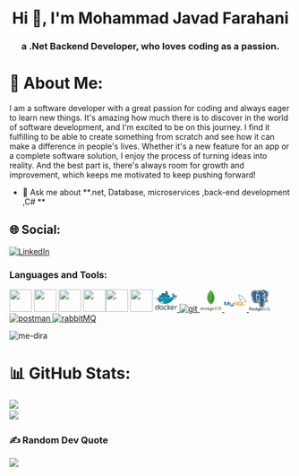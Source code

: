 <h1 align="center">Hi 👋, I'm Mohammad Javad Farahani</h1>
<h3 align="center">a .Net Backend Developer, who loves coding as a passion.</h3>

# 💫 About Me:
I am a software developer with a great passion for coding and always eager to learn new things. It's amazing how much there is to discover in the world of software development, and I'm excited to be on this journey. I find it fulfilling to be able to create something from scratch and see how it can make a difference in people's lives. Whether it's a new feature for an app or a complete software solution, I enjoy the process of turning ideas into reality. And the best part is, there's always room for growth and improvement, which keeps me motivated to keep pushing forward!

<!--
🌱 I’m currently learning cloud platforms like aws and am new to nodejs and typescript
-->
- 💬 Ask me about **.net, Database, microservices ,back-end development ,C# **
<!--
- 🔭 I’m currently working on an open-source project to secure your app
-->

## 🌐 Social:
<!--
[![Twitter](https://img.shields.io/badge/Twitter-%231DA1F2.svg?logo=Twitter&logoColor=white)](https://twitter.com/nosratiz) 
[![Medium](https://img.shields.io/badge/Medium-12100E?logo=medium&logoColor=white)](https://medium.com/@@nimanosrati93) 
-->
[![LinkedIn](https://img.shields.io/badge/LinkedIn-%230077B5.svg?logo=linkedin&logoColor=white)](https://linkedin.com/in/javad-farahani) 



<h3 align="left">Languages and Tools:</h3>
<p align="left">
<a href="https://cdnlogo.com/logo/c_760.html"><img src="https://cdn.cdnlogo.com/logos/c/27/c.svg" width="40" height="40" ></a>
<a href="https://cdnlogo.com/logo/dot-net-core_832.html"><img src="https://cdn.cdnlogo.com/logos/d/6/dot-net-core.svg"  width="40" height="40"></a>
<a href="https://cdnlogo.com/logo/redis_5775.html"><img src="https://cdn.cdnlogo.com/logos/r/3/redis.svg"  width="40" height="40"></a>
<a href="https://cdnlogo.com/logo/microsoft-sql-server_808.html"><img src="https://cdn.cdnlogo.com/logos/m/21/microsoft-sql-server.svg" width="40" height="40"></a><a href="https://cdnlogo.com/logo/aws_29177.html"><img src="https://cdn.cdnlogo.com/logos/a/19/aws.svg" width="40" height="40"></a>
<a href="https://cdnlogo.com/logo/elastic-elasticsearch_39916.html"><img src="https://cdn.cdnlogo.com/logos/e/35/elastic-elasticsearch.svg"  width="40" height="40"></a>
<a href="https://www.docker.com/" target="_blank" rel="noreferrer"><img src="https://raw.githubusercontent.com/devicons/devicon/master/icons/docker/docker-original-wordmark.svg" alt="docker" width="40" height="40"/> </a> 
<a href="https://git-scm.com/" target="_blank" rel="noreferrer"> <img src="https://www.vectorlogo.zone/logos/git-scm/git-scm-icon.svg" alt="git" width="40" height="40"/> </a> 
<a href="https://www.mongodb.com/" target="_blank" rel="noreferrer"> <img src="https://raw.githubusercontent.com/devicons/devicon/master/icons/mongodb/mongodb-original-wordmark.svg" alt="mongodb" width="40" height="40"/> </a> 
<a href="https://www.mysql.com/" target="_blank" rel="noreferrer"> <img src="https://raw.githubusercontent.com/devicons/devicon/master/icons/mysql/mysql-original-wordmark.svg" alt="mysql" width="40" height="40"/> </a> 
<!--
<a href="https://www.nginx.com" target="_blank" rel="noreferrer"> <img src="https://raw.githubusercontent.com/devicons/devicon/master/icons/nginx/nginx-original.svg" alt="nginx" width="40" height="40"/> </a> 
<a href="https://nodejs.org" target="_blank" rel="noreferrer"> <img src="https://raw.githubusercontent.com/devicons/devicon/master/icons/nodejs/nodejs-original-wordmark.svg" alt="nodejs" width="40" height="40"/> </a> 
-->
<a href="https://www.postgresql.org" target="_blank" rel="noreferrer"> <img src="https://raw.githubusercontent.com/devicons/devicon/master/icons/postgresql/postgresql-original-wordmark.svg" alt="postgresql" width="40" height="40"/> </a> 
<a href="https://postman.com" target="_blank" rel="noreferrer"> <img src="https://www.vectorlogo.zone/logos/getpostman/getpostman-icon.svg" alt="postman" width="40" height="40"/> </a> 
<a href="https://www.rabbitmq.com" target="_blank" rel="noreferrer"> <img src="https://www.vectorlogo.zone/logos/rabbitmq/rabbitmq-icon.svg" alt="rabbitMQ" width="40" height="40"/> </a> 
<!--
<a href="https://www.typescriptlang.org/" target="_blank" rel="noreferrer"> <img src="https://raw.githubusercontent.com/devicons/devicon/master/icons/typescript/typescript-original.svg" alt="typescript" width="40" height="40"/> </a>
-->

<p align="left"> <img src="https://komarev.com/ghpvc/?username=loardjavad&label=Profile%20views&color=0e75b6&style=flat" alt="me-dira" /> </p>

# 📊 GitHub Stats:
![](https://github-readme-stats-sigma-five.vercel.app/api?username=loardjavad&theme=radical&hide_border=false&include_all_commits=true&count_private=true)<br/>
![](https://github-readme-streak-stats.herokuapp.com/?user=loardjavad&theme=radical&hide_border=false)<br/>



### ✍️ Random Dev Quote
![](https://quotes-github-readme.vercel.app/api?type=horizontal&theme=radical)



<!--
**loardjavad/loardjavad** is a ✨ _special_ ✨ repository because its `README.md` (this file) appears on your GitHub profile.

Here are some ideas to get you started:
- 👯 I’m looking to collaborate on ...
- 🤔 I’m looking for help with ...
- 💬 Ask me about ...
- 📫 How to reach me: ...
- 😄 Pronouns: ...
- ⚡ Fun fact: ...
-->
